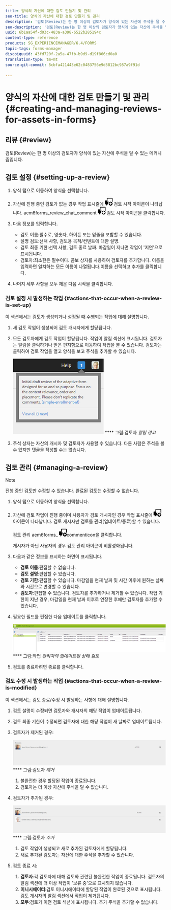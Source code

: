 ```yaml
---
title: 양식의 자산에 대한 검토 만들기 및 관리
seo-title: 양식의 자산에 대한 검토 만들기 및 관리
description: '검토(Review)는 한 명 이상의 검토자가 양식에 있는 자산에 주석을 달 수 있는 메커니즘입니다. '
seo-description: '검토(Review)는 한 명 이상의 검토자가 양식에 있는 자산에 주석을 달 수 있는 메커니즘입니다. '
uuid: 6b1aa54f-d03c-483a-a398-6522b285194c
content-type: reference
products: SG_EXPERIENCEMANAGER/6.4/FORMS
topic-tags: forms-manager
discoiquuid: 43fd720f-2a5a-47fb-b9d9-d19f866cd0a0
translation-type: tm+mt
source-git-commit: 8cbfa421443e62c0483756e9d5812bc987a9f91d

---
```



# 양식의 자산에 대한 검토 만들기 및 관리 {#creating-and-managing-reviews-for-assets-in-forms}

## 리뷰 {#review}

검토(Review)는 한 명 이상의 검토자가 양식에 있는 자산에 주석을 달 수 있는 메커니즘입니다.

## 검토 설정 {#setting-up-a-review}

1. 양식 탭으로 이동하여 양식을 선택합니다.
1. 자산에 진행 중인 검토가 없는 경우 작업 표시줄에 ![aem6forms_review_chat_comment](assets/aem6forms_review_chat_comment.png) 검토 시작 아이콘이 나타납니다. aem6forms_review_chat_comment ![](assets/aem6forms_review_chat_comment.png) 검토 시작 아이콘을 클릭합니다.
1. 다음 정보를 입력합니다.

   * 검토 이름:필수로, 영숫자, 하이픈 또는 밑줄을 포함할 수 있습니다.
   * 설명 검토:선택 사항, 검토용 목적/컨텐트에 대한 설명.
   * 검토 최종 기한:선택 사항, 검토 종료 날짜. 마감일이 지나면 작업이 &#39;지연&#39;으로 표시됩니다.
   * 검토자:최소한은 필수이다. 콤보 상자를 사용하여 검토자를 추가합니다. 이름을 입력하면 일치하는 모든 이름이 나열됩니다.이름을 선택하고 추가를 클릭합니다.

1. 나머지 세부 사항을 모두 채운 다음 시작을 클릭합니다.

### 검토 설정 시 발생하는 작업 {#actions-that-occur-when-a-review-is-set-up}

이 섹션에서는 검토가 생성되거나 설정될 때 수행되는 작업에 대해 설명합니다.

1. 새 검토 작업이 생성되어 검토 개시자에게 할당됩니다.
1. 모든 검토자에게 검토 작업이 할당됩니다. 작업이 알림 섹션에 표시됩니다. 검토자는 알림을 클릭하거나 받은 편지함으로 이동하여 작업을 볼 수 있습니다. 검토자는 클릭하여 검토 작업을 열고 양식을 보고 주석을 추가할 수 있습니다.

   ![검토자 알림 경고](assets/noti.png)
   **** 그림:검토자 *알림 경고*

1. 주석 상자는 자산의 개시자 및 검토자가 사용할 수 있습니다. 다른 사람은 주석을 볼 수 있지만 댓글을 작성할 수는 없습니다.

## 검토 관리 {#managing-a-review}

>[!NOTE]
>
>진행 중인 검토만 수정할 수 있습니다. 완료된 검토는 수정할 수 없습니다.

1. 양식 탭으로 이동하여 양식을 선택합니다.

1. 자산에 검토 작업이 진행 중이며 사용자가 검토 개시자인 경우 작업 표시줄에 ![검토 관리](assets/aem6forms_review_chat_comment.png) 아이콘이 나타납니다. 검토 개시자만 검토를 관리(업데이트/종료)할 수 있습니다.

   검토 관리 aem6forms_ ![review_chat_](assets/aem6forms_review_chat_comment.png)commenticon을 클릭합니다.

   개시자가 아닌 사용자의 경우 검토 관리 아이콘이 비활성화됩니다.

1. 다음과 같은 정보를 표시하는 화면이 표시됩니다.

   * **검토 이름**:편집할 수 없습니다.
   * **검토 설명**:편집할 수 있습니다.
   * **검토 기한**:편집할 수 있습니다. 마감일을 현재 날짜 및 시간 이후에 원하는 날짜와 시간으로 변경할 수 있습니다.
   * **검토자**:편집할 수 있습니다. 검토자를 추가하거나 제거할 수 있습니다. 작업 기한이 지난 경우, 마감일을 현재 날짜 이후로 연장한 후에만 검토자를 추가할 수 있습니다.

1. 필요한 필드를 편집한 다음 업데이트를 클릭합니다.

   ![작업 관리자에서 업데이트된 상태 검토](assets/tskmgr.png)
   **** 그림:작업 *관리자의 업데이트된 상태 검토*

1. 검토를 종료하려면 종료를 클릭합니다.

### 검토 수정 시 발생하는 작업 {#actions-that-occur-when-a-review-is-modified}

이 섹션에서는 검토 종료/수정 시 발생하는 사항에 대해 설명합니다.

1. 검토 설명이 수정되면 검토자와 개시자의 해당 작업이 업데이트됩니다.
1. 검토 최종 기한이 수정되면 검토자에 대한 해당 작업이 새 날짜로 업데이트됩니다.

1. 검토자가 제거된 경우:

   ![검토자 제거](assets/removeduser.png)
   **** 그림:검토자 *제거*

   1. 불완전한 경우 할당된 작업이 종료됩니다.
   1. 검토자는 더 이상 자산에 주석을 달 수 없습니다.

1. 검토자가 추가된 경우:

   ![검토자 추가](assets/addedreviewer.png)
   **** 그림:검토자 *추가*

   1. 검토 작업이 생성되고 새로 추가된 검토자에게 할당됩니다.
   1. 새로 추가된 검토자는 자산에 대한 주석을 추가할 수 있습니다.

1. 검토 종료 시:

   1. **검토자**:각 검토자에 대해 검토와 관련된 불완전한 작업이 종료됩니다. 검토자의 알림 섹션에 더 이상 작업이 &#39;보류 중&#39;으로 표시되지 않습니다.
   1. **이니시에이터**:검토 이니시에이터에 할당된 작업이 완료된 것으로 표시됩니다. 검토 개시자의 알림 섹션에서 작업이 제거됩니다.
   1. **모두**:검토가 이전 검토 섹션에 표시됩니다. 추가 주석을 추가할 수 없습니다.

